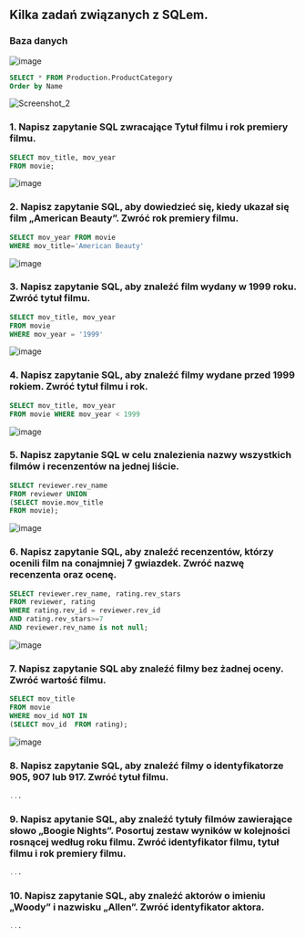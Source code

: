 ## Kilka zadań związanych z SQLem.

### Baza danych
![image](https://github.com/SebastianKlimas/Portfolio/assets/68077439/df3bfdf0-ac20-4df0-987f-82583fc01f9a)



```sql
SELECT * FROM Production.ProductCategory
Order by Name
```
![Screenshot_2](https://github.com/SebastianKlimas/Portfolio/assets/68077439/8bfb1e66-5370-43c9-98ce-077499715e49)

### 1. Napisz zapytanie SQL zwracające Tytuł filmu i rok premiery filmu.
```sql
SELECT mov_title, mov_year
FROM movie;
```
![image](https://github.com/SebastianKlimas/Portfolio/assets/68077439/ba28b6d7-64fd-4fb0-9544-0bf53dfe304c)

### 2. Napisz zapytanie SQL, aby dowiedzieć się, kiedy ukazał się film „American Beauty”. Zwróć rok premiery filmu.
```sql
SELECT mov_year FROM movie 
WHERE mov_title='American Beauty'
```
![image](https://github.com/SebastianKlimas/Portfolio/assets/68077439/4bb040c2-a3c8-4597-9397-2892de68a71c)

### 3. Napisz zapytanie SQL, aby znaleźć film wydany w 1999 roku. Zwróć tytuł filmu.
```sql
SELECT mov_title, mov_year
FROM movie
WHERE mov_year = '1999'
```
![image](https://github.com/SebastianKlimas/Portfolio/assets/68077439/f31461c9-2381-4036-bdbe-66bfa1bc353c)

### 4. Napisz zapytanie SQL, aby znaleźć filmy wydane przed 1999 rokiem. Zwróć tytuł filmu i rok.
```sql
SELECT mov_title, mov_year
FROM movie WHERE mov_year < 1999
```
![image](https://github.com/SebastianKlimas/Portfolio/assets/68077439/601ed250-bf9b-4f8c-aefe-e93a7190936b)

### 5. Napisz zapytanie SQL w celu znalezienia nazwy wszystkich filmów i recenzentów na jednej liście.
```sql
SELECT reviewer.rev_name
FROM reviewer UNION
(SELECT movie.mov_title
FROM movie);
```
![image](https://github.com/SebastianKlimas/Portfolio/assets/68077439/b002d5b3-6e01-436f-a0d3-09baa10e6cb0)


### 6. Napisz zapytanie SQL, aby znaleźć recenzentów, którzy ocenili film na conajmniej 7 gwiazdek. Zwróć nazwę recenzenta oraz ocenę.
```sql
SELECT reviewer.rev_name, rating.rev_stars
FROM reviewer, rating
WHERE rating.rev_id = reviewer.rev_id
AND rating.rev_stars>=7
AND reviewer.rev_name is not null;
```
![image](https://github.com/SebastianKlimas/Portfolio/assets/68077439/7cdc0fec-44bb-48de-bf60-0053b92b1c38)


### 7. Napisz zapytanie SQL aby znaleźć filmy bez żadnej oceny. Zwróć wartość filmu.
```sql
SELECT mov_title
FROM movie
WHERE mov_id NOT IN 
(SELECT mov_id  FROM rating);
```
![image](https://github.com/SebastianKlimas/Portfolio/assets/68077439/248a7e0a-b731-4cd3-bfa4-cc3eb2f70288)

### 8. Napisz zapytanie SQL, aby znaleźć filmy o identyfikatorze 905, 907 lub 917. Zwróć tytuł filmu.
```sql
...
```

### 9. Napisz apytanie SQL, aby znaleźć tytuły filmów zawierające słowo „Boogie Nights”. Posortuj zestaw wyników w kolejności rosnącej według roku filmu. Zwróć identyfikator filmu, tytuł filmu i rok premiery filmu.
```sql
...
```

### 10. Napisz zapytanie SQL, aby znaleźć aktorów o imieniu „Woody” i nazwisku „Allen”. Zwróć identyfikator aktora.
```sql
...
```
